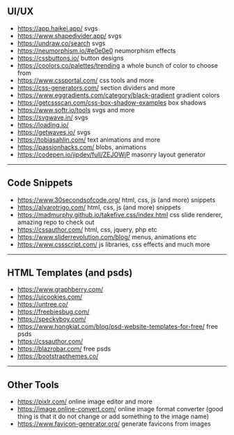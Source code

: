 ## UI/UX
- <https://app.haikei.app/> svgs
- <https://www.shapedivider.app/> svgs
- <https://undraw.co/search> svgs
- <https://neumorphism.io/#e0e0e0> neumorphism effects
- <https://cssbuttons.io/> button designs
- <https://coolors.co/palettes/trending> a whole bunch of color to choose from
- <https://www.cssportal.com/> css tools and more
- <https://css-generators.com/> section dividers and more
- <https://www.eggradients.com/category/black-gradient> gradient colors
- <https://getcssscan.com/css-box-shadow-examples> box shadows
- <https://www.softr.io/tools> svgs and more
- <https://svgwave.in/> svgs
- <https://loading.io/>
- <https://getwaves.io/> svgs
- <https://tobiasahlin.com/> text animations and more
- <https://passionhacks.com/> blobs, animations
- <https://codepen.io/jipdev/full/ZEJOWjP> masonry layout generator

---

## Code Snippets
- <https://www.30secondsofcode.org/> html, css, js (and more) snippets
- <https://alvarotrigo.com/> html, css, js (and more) snippets
- <https://madmurphy.github.io/takefive.css/index.html> css slide renderer, amazing repo to check out
- <https://cssauthor.com/> html, css, jquery, php etc
- <https://www.sliderrevolution.com/blog/> menus, animations etc
- <https://www.cssscript.com/> js libraries, css effects and much more

---

## HTML Templates (and psds)
- <https://www.graphberry.com/>
- <https://uicookies.com/>
- <https://untree.co/>
- <https://freebiesbug.com/>
- <https://speckyboy.com/>
- <https://www.hongkiat.com/blog/psd-website-templates-for-free/> free psds
- <https://cssauthor.com/>
- <https://blazrobar.com/> free psds
- <https://bootstrapthemes.co/>

---

## Other Tools
- <https://pixlr.com/> online image editor and more
- <https://image.online-convert.com/> online image format converter (good thing is that it do not change or add something to the image name)
- <https://www.favicon-generator.org/> generate favicons from images
